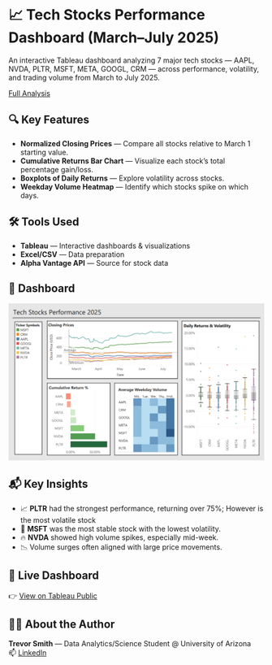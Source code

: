 # 📈 Tech Stocks Performance Dashboard (March–July 2025)

An interactive Tableau dashboard analyzing 7 major tech stocks — AAPL, NVDA, PLTR, MSFT, META, GOOGL, CRM — across performance, volatility, and trading volume from March to July 2025.

[Full Analysis](./dashboard_analysis.md)

## 🔍 Key Features

- **Normalized Closing Prices** — Compare all stocks relative to March 1 starting value.
- **Cumulative Returns Bar Chart** — Visualize each stock’s total percentage gain/loss.
- **Boxplots of Daily Returns** — Explore volatility across stocks.
- **Weekday Volume Heatmap** — Identify which stocks spike on which days.

## 🛠️ Tools Used
- **Tableau** — Interactive dashboards & visualizations  
- **Excel/CSV** — Data preparation  
- **Alpha Vantage API** — Source for stock data

## 📎 Dashboard 

![Dashboard Preview](./dashboard_screenshot.png)



## 📬 Key Insights
- 📈 **PLTR** had the strongest performance, returning over 75%; However is the most volatile stock
- 🧊 **MSFT** was the most stable stock with the lowest volatility.
- 🔥 **NVDA** showed high volume spikes, especially mid-week.
- 📉 Volume surges often aligned with large price movements.

## 🚀 Live Dashboard
👉 [View on Tableau Public](https://public.tableau.com/views/Stocks_Dashboard_17538357124920/PerformanceDashboard)

## 🧑‍💼 About the Author
**Trevor Smith** — Data Analytics/Science Student @ University of Arizona  
📫 [LinkedIn](https://www.linkedin.com/in/trevorsmith00)
